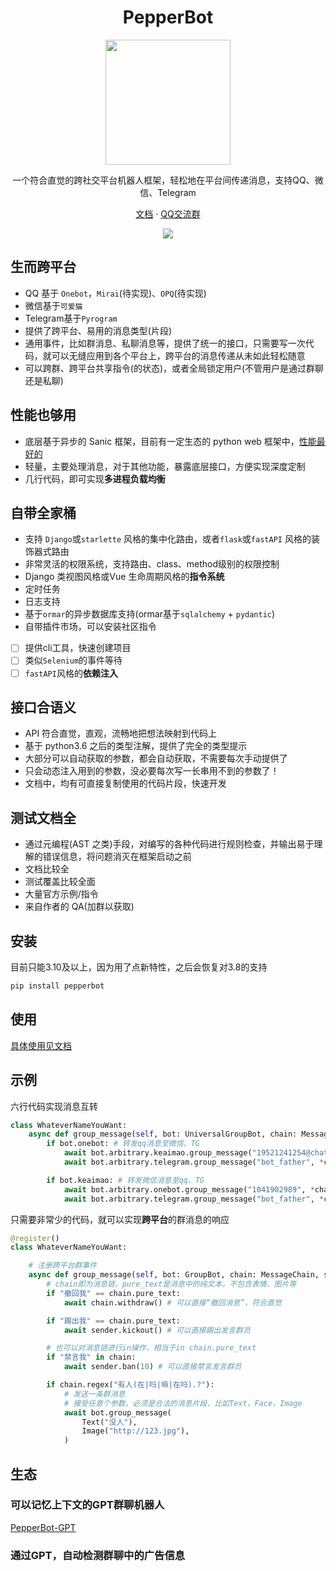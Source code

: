 <h1 align="center">PepperBot</h1>

<p align="center">
<img  src="./archive/icon.png" width="200" />
</p>

<p align="center">一个符合直觉的跨社交平台机器人框架，轻松地在平台间传递消息，支持QQ、微信、Telegram</p>
<p align="center">
<a href="https://ssmjae.github.io/PepperBot/">文档</a> ·
<a href="https://jq.qq.com/?_wv=1027&k=EPhcRRib">QQ交流群</a>  
</p>

<p align="center">
<img src="./archive/coverage-badge.svg" />
</p>

## 生而跨平台

- QQ 基于 `Onebot`，`Mirai`(待实现)、`OPQ`(待实现)
- 微信基于`可爱猫`
- Telegram基于`Pyrogram`
- 提供了跨平台、易用的消息类型(片段)
- 通用事件，比如群消息、私聊消息等，提供了统一的接口，只需要写一次代码，就可以无缝应用到各个平台上，跨平台的消息传递从未如此轻松随意
- 可以跨群、跨平台共享指令(的状态)，或者全局锁定用户(不管用户是通过群聊还是私聊)

## 性能也够用

- 底层基于异步的 Sanic 框架，目前有一定生态的 python web 框架中，[性能最好的](https://www.techempower.com/benchmarks/)
- 轻量，主要处理消息，对于其他功能，暴露底层接口，方便实现深度定制
- 几行代码，即可实现**多进程负载均衡**

## 自带全家桶

- 支持 `Django`或`starlette` 风格的集中化路由，或者`flask`或`fastAPI` 风格的装饰器式路由
- 非常灵活的权限系统，支持路由、class、method级别的权限控制
- Django 类视图风格或Vue 生命周期风格的**指令系统**
- 定时任务
- 日志支持
- 基于`ormar`的异步数据库支持(ormar基于`sqlalchemy` + `pydantic`)
- 自带插件市场，可以安装社区指令
- [ ] 提供cli工具，快速创建项目
- [ ] 类似`Selenium`的事件等待
- [ ] `fastAPI`风格的**依赖注入**

## 接口合语义

- API 符合直觉，直观，流畅地把想法映射到代码上
- 基于 python3.6 之后的类型注解，提供了完全的类型提示
- 大部分可以自动获取的参数，都会自动获取，不需要每次手动提供了
- 只会动态注入用到的参数，没必要每次写一长串用不到的参数了！
- 文档中，均有可直接复制使用的代码片段，快速开发

## 测试文档全

- 通过元编程(AST 之类)手段，对编写的各种代码进行规则检查，并输出易于理解的错误信息，将问题消灭在框架启动之前
- 文档比较全
- 测试覆盖比较全面
- 大量官方示例/指令
- 来自作者的 QA(加群以获取)

## 安装

目前只能3.10及以上，因为用了点新特性，之后会恢复对3.8的支持

```bash
pip install pepperbot
```

## 使用

[具体使用见文档](https://ssmjae.github.io/PepperBot/)

## 示例

六行代码实现消息互转

```py
class WhateverNameYouWant:
    async def group_message(self, bot: UniversalGroupBot, chain: MessageChain):
        if bot.onebot: # 转发qq消息至微信、TG
            await bot.arbitrary.keaimao.group_message("19521241254@chatroom", *chain.segments)
            await bot.arbitrary.telegram.group_message("bot_father", *chain.segments)

        if bot.keaimao: # 转发微信消息至qq、TG
            await bot.arbitrary.onebot.group_message("1041902989", *chain.segments)
            await bot.arbitrary.telegram.group_message("bot_father", *chain.segments)
```

只需要非常少的代码，就可以实现**跨平台**的群消息的响应

```py
@register()
class WhateverNameYouWant:

    # 注册跨平台群事件
    async def group_message(self, bot: GroupBot, chain: MessageChain, sender: Sender):
        # chain即为消息链，pure_text是消息中的纯文本，不包含表情、图片等
        if "撤回我" == chain.pure_text:
            await chain.withdraw() # 可以直接“撤回消息”，符合直觉

        if "踢出我" == chain.pure_text:
            await sender.kickout() # 可以直接踢出发言群员

        # 也可以对消息链进行in操作，相当于in chain.pure_text
        if "禁言我" in chain:
            await sender.ban(10) # 可以直接禁言发言群员

        if chain.regex("有人(在|吗|嘛|在吗).?"):
            # 发送一条群消息
            # 接受任意个参数，必须是合法的消息片段，比如Text，Face，Image
            await bot.group_message(
                Text("没人"),
                Image("http://123.jpg"),
            )
```

## 生态

### 可以记忆上下文的GPT群聊机器人

[PepperBot-GPT]( )

### 通过GPT，自动检测群聊中的广告信息
